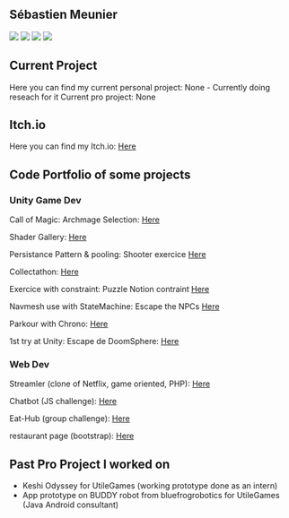 ## Sébastien Meunier

![](https://img.shields.io/badge/Job-JuniorGameDev-purple)
![](https://img.shields.io/badge/Engine-Unity-black)
![](https://img.shields.io/badge/Company-LookingForJob-blue)
![](https://img.shields.io/badge/CurrentProject-None-red)


## Current Project

Here you can find my current personal project: None - Currently doing reseach for it
Current pro project: None

## Itch.io

Here you can find my Itch.io: [Here](https://meunierseb.itch.io/)

## Code Portfolio of some projects

### Unity Game Dev
Call of Magic: Archmage Selection: [Here](https://github.com/MeunierS/Call-of-magic-archamage-selection)

Shader Gallery: [Here](https://github.com/MeunierS/shader-gallery)

Persistance Pattern & pooling: Shooter exercice [Here](https://github.com/MeunierS/persistance-pattern)

Collectathon: [Here](https://github.com/MeunierS/collectathon)

Exercice with constraint: Puzzle Notion contraint [Here](https://github.com/MeunierS/exo-25-04-24)

Navmesh use with StateMachine: Escape the NPCs [Here](https://github.com/MeunierS/raycast-navmesh)

Parkour with Chrono: [Here](https://github.com/MeunierS/parkour-9000)

1st try at Unity: Escape de DoomSphere: [Here](https://github.com/MeunierS/chase-simulator)

### Web Dev
Streamler (clone of Netflix, game oriented, PHP): [Here](https://github.com/MeunierS/Getflix)

Chatbot (JS challenge): [Here](https://github.com/soufianecode/Chatbot)

Eat-Hub (group challenge): [Here](https://github.com/AlexJS6/Eat-Hub)

restaurant page (bootstrap): [Here](https://github.com/MeunierS/restaurant-css-framework)

## Past Pro Project I worked on

* Keshi Odyssey for UtileGames (working prototype done as an intern)
* App prototype on BUDDY robot from bluefrogrobotics for UtileGames (Java Android consultant)
